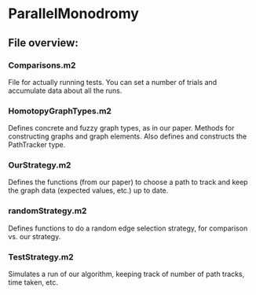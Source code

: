 # ParallelMonodromy

## File overview:
### Comparisons.m2
File for actually running tests. You can set a number of trials and accumulate
data about all the runs.

### HomotopyGraphTypes.m2
Defines concrete and fuzzy graph types, as in our paper. Methods for
constructing graphs and graph elements. Also defines and constructs the
PathTracker type.

### OurStrategy.m2
Defines the functions (from our paper) to choose a path to track and keep the
graph data (expected values, etc.) up to date.

### randomStrategy.m2
Defines functions to do a random edge selection strategy, for comparison vs. our
strategy.

### TestStrategy.m2
Simulates a run of our algorithm, keeping track of number of path tracks, time
taken, etc.
